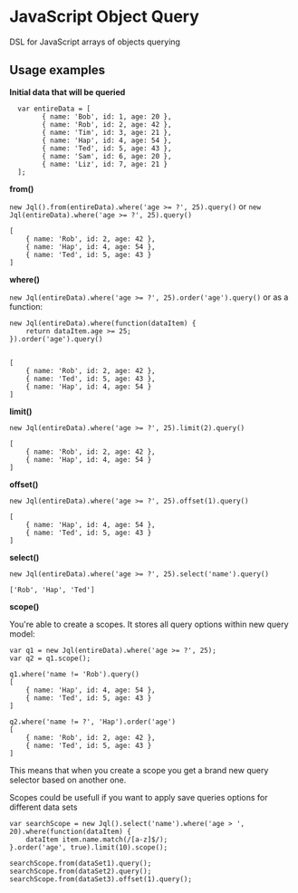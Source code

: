 JavaScript Object Query
===========

DSL for JavaScript arrays of objects querying

Usage examples
----------

**Initial data that will  be queried**

      var entireData = [
            { name: 'Bob', id: 1, age: 20 },
            { name: 'Rob', id: 2, age: 42 },
            { name: 'Tim', id: 3, age: 21 },
            { name: 'Hap', id: 4, age: 54 },
            { name: 'Ted', id: 5, age: 43 },
            { name: 'Sam', id: 6, age: 20 },
            { name: 'Liz', id: 7, age: 21 }
      ];


**from()**

`new Jql().from(entireData).where('age >= ?', 25).query()` or `new Jql(entireData).where('age >= ?', 25).query()`

    [
        { name: 'Rob', id: 2, age: 42 },
        { name: 'Hap', id: 4, age: 54 },
        { name: 'Ted', id: 5, age: 43 }
    ]


**where()**

`new Jql(entireData).where('age >= ?', 25).order('age').query()` or as a function:

    new Jql(entireData).where(function(dataItem) {
        return dataItem.age >= 25;
    }).order('age').query()


    [
        { name: 'Rob', id: 2, age: 42 },
        { name: 'Ted', id: 5, age: 43 },
        { name: 'Hap', id: 4, age: 54 }
    ]


**limit()**

    new Jql(entireData).where('age >= ?', 25).limit(2).query()

    [
        { name: 'Rob', id: 2, age: 42 },
        { name: 'Hap', id: 4, age: 54 }
    ]


**offset()**

    new Jql(entireData).where('age >= ?', 25).offset(1).query()

    [
        { name: 'Hap', id: 4, age: 54 },
        { name: 'Ted', id: 5, age: 43 }
    ]


**select()**

    new Jql(entireData).where('age >= ?', 25).select('name').query()

    ['Rob', 'Hap', 'Ted']


**scope()**

You're able to create a scopes. It stores all query options within new query model:

    var q1 = new Jql(entireData).where('age >= ?', 25);
    var q2 = q1.scope();

    q1.where('name != 'Rob').query()
    [
        { name: 'Hap', id: 4, age: 54 },
        { name: 'Ted', id: 5, age: 43 }
    ]

    q2.where('name != ?', 'Hap').order('age')
    [
        { name: 'Rob', id: 2, age: 42 },
        { name: 'Ted', id: 5, age: 43 }
    ]

This means that when you create a scope you get a brand new query selector based on another one.

Scopes could be usefull if you want to apply save queries options for different data sets


    var searchScope = new Jql().select('name').where('age > ', 20).where(function(dataItem) {
        dataItem item.name.match(/[a-z]$/);
    }.order('age', true).limit(10).scope();

    searchScope.from(dataSet1).query();
    searchScope.from(dataSet2).query();
    searchScope.from(dataSet3).offset(1).query();
